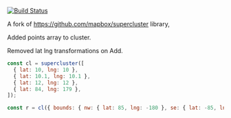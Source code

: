 [![Build Status](https://travis-ci.org/istarkov/supercluster.svg?branch=master)](https://travis-ci.org/istarkov/supercluster)

A fork of https://github.com/mapbox/supercluster library,

Added points array to cluster.

Removed lat lng transformations on Add.

```js
const cl = supercluster([
  { lat: 10, lng: 10 },
  { lat: 10.1, lng: 10.1 },
  { lat: 12, lng: 12 },
  { lat: 84, lng: 179 },
]);

const r = cl({ bounds: { nw: { lat: 85, lng: -180 }, se: { lat: -85, lng: 180 } }, zoom: 2 });
```
